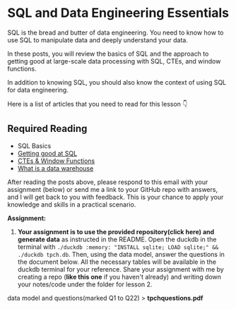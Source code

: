 # SQL and Data Engineering Essentials

SQL is the bread and butter of data engineering. You need to know how to use SQL to manipulate data and deeply understand your data.

In these posts, you will review the basics of SQL and the approach to getting good at large-scale data processing with SQL, CTEs, and window functions.

In addition to knowing SQL, you should also know the context of using SQL for data engineering.

Here is a list of articles that you need to read for this lesson 👇

## Required Reading

- SQL Basics
- [Getting good at SQL](https://www.startdataengineering.com/post/improve-sql-skills-de/)
- [CTEs & Window Functions](https://www.startdataengineering.com/post/6-concepts-to-clearly-understand-window-functions/)
- [What is a data warehouse](https://www.startdataengineering.com/post/what-is-a-data-warehouse/)

After reading the posts above, please respond to this email with your assignment (below) or send me a link to your GitHub repo with answers, and I will get back to you with feedback. This is your chance to apply your knowledge and skills in a practical scenario.

**Assignment:**

1. ​**Your assignment is to use the provided repository(click here) and generate data​** as instructed in the README. Open the duckdb in the terminal with `./duckdb :memory: "INSTALL sqlite; LOAD sqlite;" && ./duckdb tpch.db`. Then, using the data model, answer the questions in the document below. All the necessary tables will be available in the duckdb terminal for your reference.**​** Share your assignment with me by creating a repo (**like this one** if you haven't already) and writing down your notes/code under the folder for lesson 2.

data model and questions(marked Q1 to Q22) > **tpchquestions.pdf**